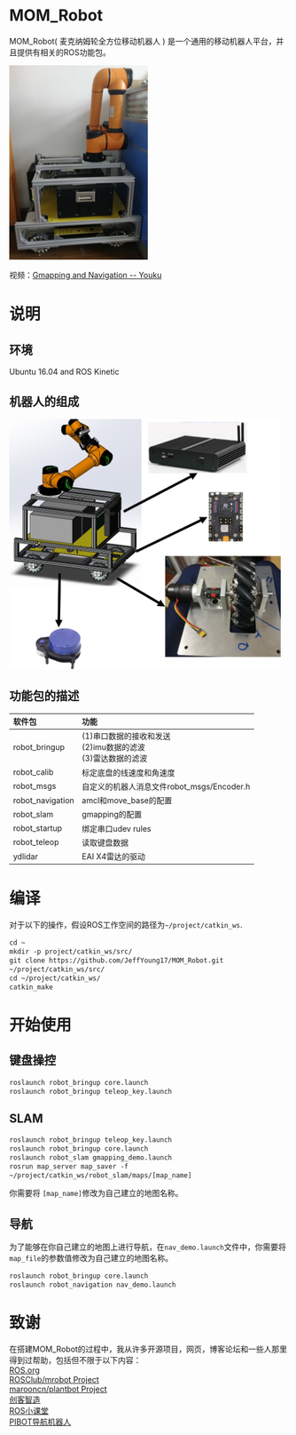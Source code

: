 # MOM_Robot

MOM_Robot( 麦克纳姆轮全方位移动机器人 ) 是一个通用的移动机器人平台，并且提供有相关的ROS功能包。

<img src="../images/MOM_Robot.jpg" width="250" height="350" alt="MOM_Robot"/>

视频：[Gmapping and Navigation -- Youku](http://v.youku.com/v_show/id_XMzg2NDA5ODAwOA==.html?spm=a2hzp.8244740.0.0)

# 说明

## 环境

Ubuntu 16.04 and ROS Kinetic

## 机器人的组成

<img src="../images/Component.png" width="490" height="450" alt="Component"/>

## 功能包的描述

| 软件包 | 功能 |
|:- |:- |
|robot_bringup|(1)串口数据的接收和发送<br/>(2)imu数据的滤波<br/>(3)雷达数据的滤波|
|robot_calib|标定底盘的线速度和角速度|
|robot_msgs| 自定义的机器人消息文件robot_msgs/Encoder.h |
|robot_navigation| amcl和move_base的配置 |
|robot_slam| gmapping的配置 |
|robot_startup| 绑定串口udev rules |
|robot_teleop| 读取键盘数据 |
|ydlidar| EAI X4雷达的驱动 |

# 编译

对于以下的操作，假设ROS工作空间的路径为`~/project/catkin_ws`.

```
cd ~
mkdir -p project/catkin_ws/src/
git clone https://github.com/JeffYoung17/MOM_Robot.git ~/project/catkin_ws/src/
cd ~/project/catkin_ws/
catkin_make
```

# 开始使用

## 键盘操控

```
roslaunch robot_bringup core.launch
roslaunch robot_bringup teleop_key.launch
```

## SLAM

```
roslaunch robot_bringup teleop_key.launch
roslaunch robot_bringup core.launch
roslaunch robot_slam gmapping_demo.launch
rosrun map_server map_saver -f ~/project/catkin_ws/robot_slam/maps/[map_name]
```

你需要将 `[map_name]`修改为自己建立的地图名称。

## 导航

为了能够在你自己建立的地图上进行导航，在`nav_demo.launch`文件中，你需要将` map_file`的参数值修改为自己建立的地图名称。

```
roslaunch robot_bringup core.launch
roslaunch robot_navigation nav_demo.launch
```


# 致谢

在搭建MOM_Robot的过程中，我从许多开源项目，网页，博客论坛和一些人那里得到过帮助，包括但不限于以下内容：<br/>
[ROS.org](http://wiki.ros.org)<br/>
[ROSClub/mrobot Project](https://github.com/ROSClub/mrobot)<br/>
[marooncn/plantbot Project](https://github.com/marooncn/plantbot)<br/>
[创客智造](https://www.ncnynl.com/)<br/>
[ROS小课堂](http://i.youku.com/i/UMTUzNzkwNTA1Ng==?spm=a2hzp.8253869.0.0)<br/>
[PIBOT导航机器人](https://www.jianshu.com/u/7f508db63608)